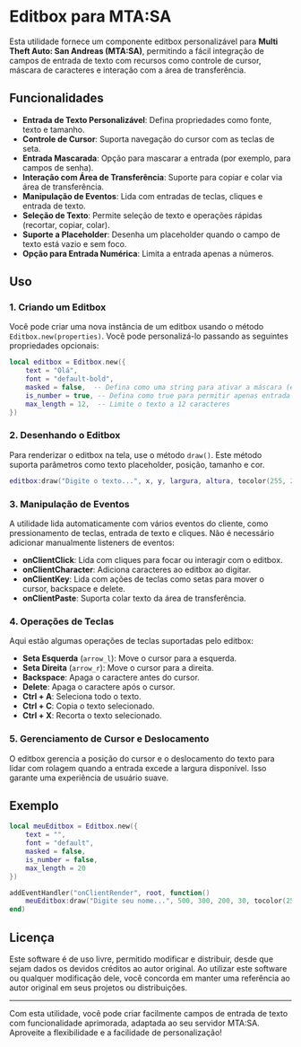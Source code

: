 # Editbox para MTA:SA

Esta utilidade fornece um componente editbox personalizável para **Multi Theft Auto: San Andreas (MTA:SA)**, permitindo a fácil integração de campos de entrada de texto com recursos como controle de cursor, máscara de caracteres e interação com a área de transferência.

## Funcionalidades

- **Entrada de Texto Personalizável**: Defina propriedades como fonte, texto e tamanho.
- **Controle de Cursor**: Suporta navegação do cursor com as teclas de seta.
- **Entrada Mascarada**: Opção para mascarar a entrada (por exemplo, para campos de senha).
- **Interação com Área de Transferência**: Suporte para copiar e colar via área de transferência.
- **Manipulação de Eventos**: Lida com entradas de teclas, cliques e entrada de texto.
- **Seleção de Texto**: Permite seleção de texto e operações rápidas (recortar, copiar, colar).
- **Suporte a Placeholder**: Desenha um placeholder quando o campo de texto está vazio e sem foco.
- **Opção para Entrada Numérica**: Limita a entrada apenas a números.

## Uso

### 1. Criando um Editbox
Você pode criar uma nova instância de um editbox usando o método `Editbox.new(properties)`. Você pode personalizá-lo passando as seguintes propriedades opcionais:

```lua
local editbox = Editbox.new({
    text = "Olá",
    font = "default-bold",
    masked = false,  -- Defina como uma string para ativar a máscara (ex: "*")
    is_number = true, -- Defina como true para permitir apenas entrada numérica
    max_length = 12,  -- Limite o texto a 12 caracteres
})
```

### 2. Desenhando o Editbox
Para renderizar o editbox na tela, use o método `draw()`. Este método suporta parâmetros como texto placeholder, posição, tamanho e cor.

```lua
editbox:draw("Digite o texto...", x, y, largura, altura, tocolor(255, 255, 255))
```

### 3. Manipulação de Eventos
A utilidade lida automaticamente com vários eventos do cliente, como pressionamento de teclas, entrada de texto e cliques. Não é necessário adicionar manualmente listeners de eventos:

- **onClientClick**: Lida com cliques para focar ou interagir com o editbox.
- **onClientCharacter**: Adiciona caracteres ao editbox ao digitar.
- **onClientKey**: Lida com ações de teclas como setas para mover o cursor, backspace e delete.
- **onClientPaste**: Suporta colar texto da área de transferência.

### 4. Operações de Teclas
Aqui estão algumas operações de teclas suportadas pelo editbox:

- **Seta Esquerda** (`arrow_l`): Move o cursor para a esquerda.
- **Seta Direita** (`arrow_r`): Move o cursor para a direita.
- **Backspace**: Apaga o caractere antes do cursor.
- **Delete**: Apaga o caractere após o cursor.
- **Ctrl + A**: Seleciona todo o texto.
- **Ctrl + C**: Copia o texto selecionado.
- **Ctrl + X**: Recorta o texto selecionado.

### 5. Gerenciamento de Cursor e Deslocamento
O editbox gerencia a posição do cursor e o deslocamento do texto para lidar com rolagem quando a entrada excede a largura disponível. Isso garante uma experiência de usuário suave.

## Exemplo

```lua
local meuEditbox = Editbox.new({
    text = "",
    font = "default",
    masked = false,
    is_number = false,
    max_length = 20
})

addEventHandler("onClientRender", root, function()
    meuEditbox:draw("Digite seu nome...", 500, 300, 200, 30, tocolor(255, 255, 255))
end)
```

## Licença

Este software é de uso livre, permitido modificar e distribuir, desde que sejam dados os devidos créditos ao autor original. Ao utilizar este software ou qualquer modificação dele, você concorda em manter uma referência ao autor original em seus projetos ou distribuições. 

---

Com esta utilidade, você pode criar facilmente campos de entrada de texto com funcionalidade aprimorada, adaptada ao seu servidor MTA:SA. Aproveite a flexibilidade e a facilidade de personalização!
